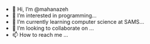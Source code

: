 - 👋 Hi, I’m @mahanazeh
- 👀 I’m interested in programming...
- 🌱 I’m currently learning computer science at SAMS...
- 💞️ I’m looking to collaborate on ...
- 📫 How to reach me ...

<!---
mahanazeh/mahanazeh is a ✨ special ✨ repository because its `README.md` (this file) appears on your GitHub profile.
You can click the Preview link to take a look at your changes.
--->
